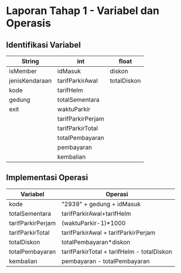 # Laporan Tahap 1 - Variabel dan Operasis

## Identifikasi Variabel

| String         | int               | float       |
|----------------|-------------------|-------------|
| isMember       | idMasuk           | diskon      |
| jenisKendaraan | tarifParkirAwal   | totalDiskon |
| kode           | tarifHelm         |             |
| gedung         | totalSementara    |             |
| exit           | waktuParkir       |             |
|                | tarifParkirPerjam |             |
|                | tarifParkirTotal  |             |
|                | totalPembayaran   |             |
|                | pembayaran        |             |
|                | kembalian         |             |

## Implementasi Operasi

| Variabel          | Operasi                                    | 
|-------------------|--------------------------------------------|
| kode              | "2939" + gedung + idMasuk                  |
| totalSementara    | tarifParkirAwal+tarifHelm                  |
| tarifParkirPerjam | (waktuParkir-1)*1000                       | 
| tarifParkirTotal  | tarifParkirAwal + tarifParkirPerjam        |
| totalDiskon       | totalPembayaran*diskon                     |
| totalPembayaran   | tarifParkirTotal + tarifHelm - totalDiskon |
| kembalian         | pembayaran - totalPembayaran               |